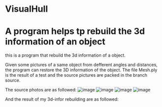
# VisualHull

# A program helps tp rebuild the 3d information of an object

this is a program that rebuild the 3d information of a object.

Given some pictures of a same object from defferent angles and distances, the program can restore the 3D information of the object.
The file Mesh.ply is the result of a test and the source pictures are packed in the branch source.

The source photos are as followed:
![image](https://github.com/linm13/VisualHull/blob/source/WD2_1_00020.png)
![image](https://github.com/linm13/VisualHull/blob/source/WD2_5_00020.png)
![image](https://github.com/linm13/VisualHull/blob/source/WD2_9_00020.png)
![image](https://github.com/linm13/VisualHull/blob/source/WD2_13_00020.png)

And the result of my 3d-infor rebuilding are as followed: 
